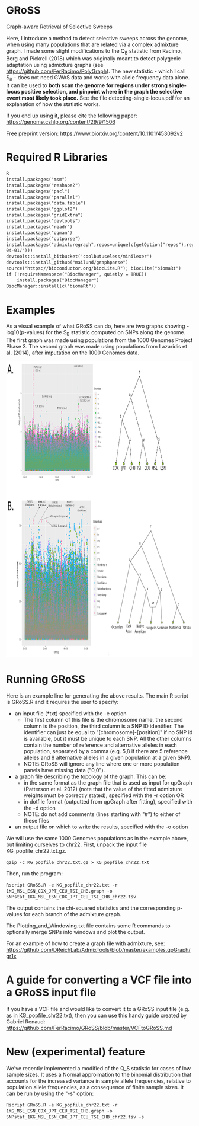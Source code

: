 # GRoSS
Graph-aware Retrieval of Selective Sweeps

Here, I introduce a method to detect selective sweeps across the genome, when using many populations that are related via a complex admixture graph. I made some slight modifications to the Q<sub>B</sub> statistic from Racimo, Berg and Pickrell (2018) which was originally meant to detect polygenic adaptation using admixture graphs (see https://github.com/FerRacimo/PolyGraph). The new statistic - which I call S<sub>B</sub> - does not need GWAS data and works with allele frequency data alone. It can be used to **both scan the genome for regions under strong single-locus positive selection, and pinpoint where in the graph the selective event most likely took place.** See the file detecting-single-locus.pdf for an explanation of how the statistic works.

If you end up using it, please cite the following paper: https://genome.cshlp.org/content/29/9/1506

Free preprint version: https://www.biorxiv.org/content/10.1101/453092v2



# Required R Libraries

```
R
install.packages("msm")
install.packages("reshape2")
install.packages("pscl")
install.packages("parallel")
install.packages("data.table")
install.packages("ggplot2")
install.packages("gridExtra")
install.packages("devtools")
install.packages("readr")
install.packages("qqman")
install.packages("optparse")
install.packages("admixturegraph",repos=unique(c(getOption("repos"),repos="https://cran.microsoft.com/snapshot/2019-04-01/")))
devtools::install_bitbucket('coolbutuseless/minilexer')
devtools::install_github("mailund/graphparse")
source("https://bioconductor.org/biocLite.R"); biocLite("biomaRt")
if (!requireNamespace("BiocManager", quietly = TRUE))
    install.packages("BiocManager")
BiocManager::install(c("biomaRt"))
```

# Examples

As a visual example of what GRoSS can do, here are two graphs showing -log10(p-values) for the S<sub>B</sub> statistic computed on SNPs along the genome. The first graph was made using populations from the 1000 Genomes Project Phase 3. The second graph was made using populations from Lazaridis et al. (2014), after imputation on the 1000 Genomes data.

<img src="https://github.com/FerRacimo/GRoSS/blob/master/Q_b_manhattan_human.png" height="800">


# Running GRoSS

Here is an example line for generating the above results. The main R script is GRoSS.R and it requires the user to specify:
- an input file (\*txt) specified with the -e option
  * The first column of this file is the chromosome name, the second column is the position, the third column is a SNP ID identifier. The identifier can just be equal to "[chromosome]-[position]" if no SNP id is available, but it must be unique to each SNP. All the other columns contain the number of reference and alternative alleles in each population, separated by a comma (e.g. 5,8 if there are 5 reference alleles and 8 alternative alleles in a given population at a given SNP).
  * NOTE: GRoSS will ignore any line where one or more population panels have missing data ("0,0").
- a graph file describing the topology of the graph. This can be:
  * in the same format as the graph file that is used as input for qpGraph (Patterson et al. 2012) (note that the value of the fitted admixture weights must be correctly stated), specified with the -r option OR
  * in dotfile format (outputted from qpGraph after fitting), specified with the -d option
  * NOTE: do not add comments (lines starting with "#") to either of these files
- an output file on which to write the results, specified with the -o option

We will use the same 1000 Genomes populations as in the example above, but limiting ourselves to chr22. First, unpack the input file KG_popfile_chr22.txt.gz.

```
gzip -c KG_popfile_chr22.txt.gz > KG_popfile_chr22.txt
```

Then, run the program:

```
Rscript GRoSS.R -e KG_popfile_chr22.txt -r 1KG_MSL_ESN_CDX_JPT_CEU_TSI_CHB.graph -o SNPstat_1KG_MSL_ESN_CDX_JPT_CEU_TSI_CHB_chr22.tsv
```

The output contains the chi-squared statistics and the corresponding p-values for each branch of the admixture graph.

The Plotting_and_Windowing.txt file contains some R commands to optionally merge SNPs into windows and plot the output.

For an example of how to create a graph file with admixture, see: https://github.com/DReichLab/AdmixTools/blob/master/examples.qpGraph/gr1x


# A guide for converting a VCF file into a GRoSS input file

If you have a VCF file and would like to convert it to a GRoSS input file (e.g. as in KG_popfile_chr22.txt), then you can use this handy guide created by Gabriel Renaud: https://github.com/FerRacimo/GRoSS/blob/master/VCFtoGRoSS.md

# New (experimental) feature

We've recently implemented a modified of the Q_S statistic for cases of low sample sizes. It uses a Normal approimation to the binomial distribution that accounts for the increased variance in sample allele frequencies, relative to population allele frequencies, as a consequence of finite sample sizes. It can be run by using the "-s" option:

```
Rscript GRoSS.R -e KG_popfile_chr22.txt -r 1KG_MSL_ESN_CDX_JPT_CEU_TSI_CHB.graph -o SNPstat_1KG_MSL_ESN_CDX_JPT_CEU_TSI_CHB_chr22.tsv -s
```
